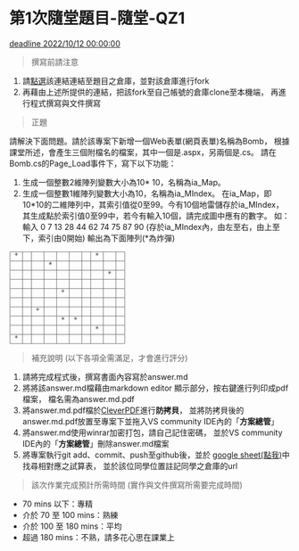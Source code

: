 ﻿# 第1次隨堂題目-隨堂-QZ1
[deadline 2022/10/12 00:00:00](#)
>撰寫前請注意

1. 請[點選](https://github.com/altoliaw3/111-1QZ1.git)該連結連結至題目之倉庫，並對該倉庫進行fork
2. 再藉由上述所提供的連結，把該fork至自己帳號的倉庫clone至本機端，
再進行程式撰寫與文件撰寫

> 正題

請解決下面問題。請於該專案下新增一個Web表單(網頁表單)名稱為Bomb， 根據課堂所述，會產生三個附檔名的檔案，其中一個是.aspx，另兩個是.cs。 請在Bomb.cs的Page_Load事件下，寫下以下功能：
1. 生成一個整數2維陣列變數大小為10* 10，名稱為ia_Map。
2. 生成一個整數1維陣列變數大小為10，名稱為ia_MIndex。
在ia_Map，即10*10的二維陣列中，其索引值從0至99。今有10個地雷儲存於ia_MIndex，其生成點於索引值0至99中，若今有輸入10個，請完成圖中應有的數字。
如：輸入 0 7 13 28 44 62 74 75 87 90  (存於ia_MIndex內，由左至右，由上至下，索引由0開始)
輸出為下面陣列(*為炸彈)
<?xml version="1.0" encoding="UTF-8"?>
<svg xmlns="http://www.w3.org/2000/svg" xmlns:xlink="http://www.w3.org/1999/xlink" width="156pt" height="125pt" viewBox="0 0 156 125" version="1.1">
<defs>
<g>
<symbol overflow="visible" id="glyph0-0">
<path style="stroke:none;" d="M 2.609375 -5.125 C 3.09375 -4.765625 3.84375 -4.203125 3.890625 -4.171875 C 3.953125 -4.140625 3.984375 -4.109375 4.0625 -4.109375 C 4.21875 -4.109375 4.328125 -4.265625 4.328125 -4.390625 C 4.328125 -4.5 4.28125 -4.578125 4.109375 -4.671875 L 2.71875 -5.328125 L 4.09375 -5.984375 C 4.28125 -6.078125 4.328125 -6.140625 4.328125 -6.265625 C 4.328125 -6.390625 4.21875 -6.546875 4.0625 -6.546875 C 3.984375 -6.546875 3.96875 -6.546875 3.703125 -6.34375 L 2.609375 -5.53125 L 2.75 -7.234375 C 2.75 -7.375 2.625 -7.484375 2.5 -7.484375 C 2.328125 -7.484375 2.21875 -7.359375 2.21875 -7.234375 C 2.21875 -7.125 2.359375 -5.75 2.375 -5.53125 L 1.140625 -6.4375 C 1 -6.546875 0.984375 -6.546875 0.921875 -6.546875 C 0.75 -6.546875 0.640625 -6.390625 0.640625 -6.265625 C 0.640625 -6.15625 0.6875 -6.078125 0.859375 -5.984375 L 2.265625 -5.328125 L 0.875 -4.671875 C 0.6875 -4.578125 0.640625 -4.515625 0.640625 -4.390625 C 0.640625 -4.375 0.640625 -4.109375 0.984375 -4.109375 L 2.375 -5.125 L 2.21875 -3.421875 C 2.21875 -3.28125 2.359375 -3.1875 2.484375 -3.1875 C 2.640625 -3.1875 2.75 -3.296875 2.75 -3.421875 C 2.75 -3.53125 2.625 -4.90625 2.609375 -5.125 Z M 2.609375 -5.125 "/>
</symbol>
</g>
</defs>
<g id="surface1">
<path style="fill:none;stroke-width:4.05;stroke-linecap:butt;stroke-linejoin:miter;stroke:rgb(0%,0%,0%);stroke-opacity:1;stroke-miterlimit:10;" d="M 7.65625 1240 L 1551.875 1240 " transform="matrix(0.1,0,0,-0.1,0,125)"/>
<path style="fill:none;stroke-width:4.05;stroke-linecap:butt;stroke-linejoin:miter;stroke:rgb(0%,0%,0%);stroke-opacity:1;stroke-miterlimit:10;" d="M 7.695312 1118.359375 L 7.695312 1237.96875 " transform="matrix(0.1,0,0,-0.1,0,125)"/>
<g style="fill:rgb(0%,0%,0%);fill-opacity:1;">
  <use xlink:href="#glyph0-0" x="6.74297" y="9.573"/>
</g>
<path style="fill:none;stroke-width:4.05;stroke-linecap:butt;stroke-linejoin:miter;stroke:rgb(0%,0%,0%);stroke-opacity:1;stroke-miterlimit:10;" d="M 177.109375 1118.359375 L 177.109375 1237.96875 " transform="matrix(0.1,0,0,-0.1,0,125)"/>
<path style="fill:none;stroke-width:4.05;stroke-linecap:butt;stroke-linejoin:miter;stroke:rgb(0%,0%,0%);stroke-opacity:1;stroke-miterlimit:10;" d="M 296.601562 1118.359375 L 296.601562 1237.96875 " transform="matrix(0.1,0,0,-0.1,0,125)"/>
<path style="fill:none;stroke-width:4.05;stroke-linecap:butt;stroke-linejoin:miter;stroke:rgb(0%,0%,0%);stroke-opacity:1;stroke-miterlimit:10;" d="M 465.976562 1118.359375 L 465.976562 1237.96875 " transform="matrix(0.1,0,0,-0.1,0,125)"/>
<path style="fill:none;stroke-width:4.05;stroke-linecap:butt;stroke-linejoin:miter;stroke:rgb(0%,0%,0%);stroke-opacity:1;stroke-miterlimit:10;" d="M 635.390625 1118.359375 L 635.390625 1237.96875 " transform="matrix(0.1,0,0,-0.1,0,125)"/>
<path style="fill:none;stroke-width:4.05;stroke-linecap:butt;stroke-linejoin:miter;stroke:rgb(0%,0%,0%);stroke-opacity:1;stroke-miterlimit:10;" d="M 804.765625 1118.359375 L 804.765625 1237.96875 " transform="matrix(0.1,0,0,-0.1,0,125)"/>
<path style="fill:none;stroke-width:4.05;stroke-linecap:butt;stroke-linejoin:miter;stroke:rgb(0%,0%,0%);stroke-opacity:1;stroke-miterlimit:10;" d="M 974.140625 1118.359375 L 974.140625 1237.96875 " transform="matrix(0.1,0,0,-0.1,0,125)"/>
<path style="fill:none;stroke-width:4.05;stroke-linecap:butt;stroke-linejoin:miter;stroke:rgb(0%,0%,0%);stroke-opacity:1;stroke-miterlimit:10;" d="M 1093.671875 1118.359375 L 1093.671875 1237.96875 " transform="matrix(0.1,0,0,-0.1,0,125)"/>
<g style="fill:rgb(0%,0%,0%);fill-opacity:1;">
  <use xlink:href="#glyph0-0" x="115.337" y="9.573"/>
</g>
<path style="fill:none;stroke-width:4.05;stroke-linecap:butt;stroke-linejoin:miter;stroke:rgb(0%,0%,0%);stroke-opacity:1;stroke-miterlimit:10;" d="M 1263.046875 1118.359375 L 1263.046875 1237.96875 " transform="matrix(0.1,0,0,-0.1,0,125)"/>
<path style="fill:none;stroke-width:4.05;stroke-linecap:butt;stroke-linejoin:miter;stroke:rgb(0%,0%,0%);stroke-opacity:1;stroke-miterlimit:10;" d="M 1432.421875 1118.359375 L 1432.421875 1237.96875 " transform="matrix(0.1,0,0,-0.1,0,125)"/>
<path style="fill:none;stroke-width:4.05;stroke-linecap:butt;stroke-linejoin:miter;stroke:rgb(0%,0%,0%);stroke-opacity:1;stroke-miterlimit:10;" d="M 1551.914062 1118.359375 L 1551.914062 1237.96875 " transform="matrix(0.1,0,0,-0.1,0,125)"/>
<path style="fill:none;stroke-width:4.05;stroke-linecap:butt;stroke-linejoin:miter;stroke:rgb(0%,0%,0%);stroke-opacity:1;stroke-miterlimit:10;" d="M 7.65625 1116.445312 L 1551.875 1116.445312 " transform="matrix(0.1,0,0,-0.1,0,125)"/>
<path style="fill:none;stroke-width:4.05;stroke-linecap:butt;stroke-linejoin:miter;stroke:rgb(0%,0%,0%);stroke-opacity:1;stroke-miterlimit:10;" d="M 7.695312 994.882812 L 7.695312 1114.492188 " transform="matrix(0.1,0,0,-0.1,0,125)"/>
<path style="fill:none;stroke-width:4.05;stroke-linecap:butt;stroke-linejoin:miter;stroke:rgb(0%,0%,0%);stroke-opacity:1;stroke-miterlimit:10;" d="M 177.109375 994.882812 L 177.109375 1114.492188 " transform="matrix(0.1,0,0,-0.1,0,125)"/>
<path style="fill:none;stroke-width:4.05;stroke-linecap:butt;stroke-linejoin:miter;stroke:rgb(0%,0%,0%);stroke-opacity:1;stroke-miterlimit:10;" d="M 296.601562 994.882812 L 296.601562 1114.492188 " transform="matrix(0.1,0,0,-0.1,0,125)"/>
<path style="fill:none;stroke-width:4.05;stroke-linecap:butt;stroke-linejoin:miter;stroke:rgb(0%,0%,0%);stroke-opacity:1;stroke-miterlimit:10;" d="M 465.976562 994.882812 L 465.976562 1114.492188 " transform="matrix(0.1,0,0,-0.1,0,125)"/>
<g style="fill:rgb(0%,0%,0%);fill-opacity:1;">
  <use xlink:href="#glyph0-0" x="52.5711" y="21.93"/>
</g>
<path style="fill:none;stroke-width:4.05;stroke-linecap:butt;stroke-linejoin:miter;stroke:rgb(0%,0%,0%);stroke-opacity:1;stroke-miterlimit:10;" d="M 635.390625 994.882812 L 635.390625 1114.492188 " transform="matrix(0.1,0,0,-0.1,0,125)"/>
<path style="fill:none;stroke-width:4.05;stroke-linecap:butt;stroke-linejoin:miter;stroke:rgb(0%,0%,0%);stroke-opacity:1;stroke-miterlimit:10;" d="M 804.765625 994.882812 L 804.765625 1114.492188 " transform="matrix(0.1,0,0,-0.1,0,125)"/>
<path style="fill:none;stroke-width:4.05;stroke-linecap:butt;stroke-linejoin:miter;stroke:rgb(0%,0%,0%);stroke-opacity:1;stroke-miterlimit:10;" d="M 974.140625 994.882812 L 974.140625 1114.492188 " transform="matrix(0.1,0,0,-0.1,0,125)"/>
<path style="fill:none;stroke-width:4.05;stroke-linecap:butt;stroke-linejoin:miter;stroke:rgb(0%,0%,0%);stroke-opacity:1;stroke-miterlimit:10;" d="M 1093.671875 994.882812 L 1093.671875 1114.492188 " transform="matrix(0.1,0,0,-0.1,0,125)"/>
<path style="fill:none;stroke-width:4.05;stroke-linecap:butt;stroke-linejoin:miter;stroke:rgb(0%,0%,0%);stroke-opacity:1;stroke-miterlimit:10;" d="M 1263.046875 994.882812 L 1263.046875 1114.492188 " transform="matrix(0.1,0,0,-0.1,0,125)"/>
<path style="fill:none;stroke-width:4.05;stroke-linecap:butt;stroke-linejoin:miter;stroke:rgb(0%,0%,0%);stroke-opacity:1;stroke-miterlimit:10;" d="M 1432.421875 994.882812 L 1432.421875 1114.492188 " transform="matrix(0.1,0,0,-0.1,0,125)"/>
<path style="fill:none;stroke-width:4.05;stroke-linecap:butt;stroke-linejoin:miter;stroke:rgb(0%,0%,0%);stroke-opacity:1;stroke-miterlimit:10;" d="M 1551.914062 994.882812 L 1551.914062 1114.492188 " transform="matrix(0.1,0,0,-0.1,0,125)"/>
<path style="fill:none;stroke-width:4.05;stroke-linecap:butt;stroke-linejoin:miter;stroke:rgb(0%,0%,0%);stroke-opacity:1;stroke-miterlimit:10;" d="M 7.65625 992.851562 L 1551.875 992.851562 " transform="matrix(0.1,0,0,-0.1,0,125)"/>
<path style="fill:none;stroke-width:4.05;stroke-linecap:butt;stroke-linejoin:miter;stroke:rgb(0%,0%,0%);stroke-opacity:1;stroke-miterlimit:10;" d="M 7.695312 871.328125 L 7.695312 990.9375 " transform="matrix(0.1,0,0,-0.1,0,125)"/>
<path style="fill:none;stroke-width:4.05;stroke-linecap:butt;stroke-linejoin:miter;stroke:rgb(0%,0%,0%);stroke-opacity:1;stroke-miterlimit:10;" d="M 177.109375 871.328125 L 177.109375 990.9375 " transform="matrix(0.1,0,0,-0.1,0,125)"/>
<path style="fill:none;stroke-width:4.05;stroke-linecap:butt;stroke-linejoin:miter;stroke:rgb(0%,0%,0%);stroke-opacity:1;stroke-miterlimit:10;" d="M 296.601562 871.328125 L 296.601562 990.9375 " transform="matrix(0.1,0,0,-0.1,0,125)"/>
<path style="fill:none;stroke-width:4.05;stroke-linecap:butt;stroke-linejoin:miter;stroke:rgb(0%,0%,0%);stroke-opacity:1;stroke-miterlimit:10;" d="M 465.976562 871.328125 L 465.976562 990.9375 " transform="matrix(0.1,0,0,-0.1,0,125)"/>
<path style="fill:none;stroke-width:4.05;stroke-linecap:butt;stroke-linejoin:miter;stroke:rgb(0%,0%,0%);stroke-opacity:1;stroke-miterlimit:10;" d="M 635.390625 871.328125 L 635.390625 990.9375 " transform="matrix(0.1,0,0,-0.1,0,125)"/>
<path style="fill:none;stroke-width:4.05;stroke-linecap:butt;stroke-linejoin:miter;stroke:rgb(0%,0%,0%);stroke-opacity:1;stroke-miterlimit:10;" d="M 804.765625 871.328125 L 804.765625 990.9375 " transform="matrix(0.1,0,0,-0.1,0,125)"/>
<path style="fill:none;stroke-width:4.05;stroke-linecap:butt;stroke-linejoin:miter;stroke:rgb(0%,0%,0%);stroke-opacity:1;stroke-miterlimit:10;" d="M 974.140625 871.328125 L 974.140625 990.9375 " transform="matrix(0.1,0,0,-0.1,0,125)"/>
<path style="fill:none;stroke-width:4.05;stroke-linecap:butt;stroke-linejoin:miter;stroke:rgb(0%,0%,0%);stroke-opacity:1;stroke-miterlimit:10;" d="M 1093.671875 871.328125 L 1093.671875 990.9375 " transform="matrix(0.1,0,0,-0.1,0,125)"/>
<path style="fill:none;stroke-width:4.05;stroke-linecap:butt;stroke-linejoin:miter;stroke:rgb(0%,0%,0%);stroke-opacity:1;stroke-miterlimit:10;" d="M 1263.046875 871.328125 L 1263.046875 990.9375 " transform="matrix(0.1,0,0,-0.1,0,125)"/>
<g style="fill:rgb(0%,0%,0%);fill-opacity:1;">
  <use xlink:href="#glyph0-0" x="132.275" y="34.2781"/>
</g>
<path style="fill:none;stroke-width:4.05;stroke-linecap:butt;stroke-linejoin:miter;stroke:rgb(0%,0%,0%);stroke-opacity:1;stroke-miterlimit:10;" d="M 1432.421875 871.328125 L 1432.421875 990.9375 " transform="matrix(0.1,0,0,-0.1,0,125)"/>
<path style="fill:none;stroke-width:4.05;stroke-linecap:butt;stroke-linejoin:miter;stroke:rgb(0%,0%,0%);stroke-opacity:1;stroke-miterlimit:10;" d="M 1551.914062 871.328125 L 1551.914062 990.9375 " transform="matrix(0.1,0,0,-0.1,0,125)"/>
<path style="fill:none;stroke-width:4.05;stroke-linecap:butt;stroke-linejoin:miter;stroke:rgb(0%,0%,0%);stroke-opacity:1;stroke-miterlimit:10;" d="M 7.65625 869.375 L 1551.875 869.375 " transform="matrix(0.1,0,0,-0.1,0,125)"/>
<path style="fill:none;stroke-width:4.05;stroke-linecap:butt;stroke-linejoin:miter;stroke:rgb(0%,0%,0%);stroke-opacity:1;stroke-miterlimit:10;" d="M 7.695312 747.734375 L 7.695312 867.34375 " transform="matrix(0.1,0,0,-0.1,0,125)"/>
<path style="fill:none;stroke-width:4.05;stroke-linecap:butt;stroke-linejoin:miter;stroke:rgb(0%,0%,0%);stroke-opacity:1;stroke-miterlimit:10;" d="M 177.109375 747.734375 L 177.109375 867.34375 " transform="matrix(0.1,0,0,-0.1,0,125)"/>
<path style="fill:none;stroke-width:4.05;stroke-linecap:butt;stroke-linejoin:miter;stroke:rgb(0%,0%,0%);stroke-opacity:1;stroke-miterlimit:10;" d="M 296.601562 747.734375 L 296.601562 867.34375 " transform="matrix(0.1,0,0,-0.1,0,125)"/>
<path style="fill:none;stroke-width:4.05;stroke-linecap:butt;stroke-linejoin:miter;stroke:rgb(0%,0%,0%);stroke-opacity:1;stroke-miterlimit:10;" d="M 465.976562 747.734375 L 465.976562 867.34375 " transform="matrix(0.1,0,0,-0.1,0,125)"/>
<path style="fill:none;stroke-width:4.05;stroke-linecap:butt;stroke-linejoin:miter;stroke:rgb(0%,0%,0%);stroke-opacity:1;stroke-miterlimit:10;" d="M 635.390625 747.734375 L 635.390625 867.34375 " transform="matrix(0.1,0,0,-0.1,0,125)"/>
<path style="fill:none;stroke-width:4.05;stroke-linecap:butt;stroke-linejoin:miter;stroke:rgb(0%,0%,0%);stroke-opacity:1;stroke-miterlimit:10;" d="M 804.765625 747.734375 L 804.765625 867.34375 " transform="matrix(0.1,0,0,-0.1,0,125)"/>
<path style="fill:none;stroke-width:4.05;stroke-linecap:butt;stroke-linejoin:miter;stroke:rgb(0%,0%,0%);stroke-opacity:1;stroke-miterlimit:10;" d="M 974.140625 747.734375 L 974.140625 867.34375 " transform="matrix(0.1,0,0,-0.1,0,125)"/>
<path style="fill:none;stroke-width:4.05;stroke-linecap:butt;stroke-linejoin:miter;stroke:rgb(0%,0%,0%);stroke-opacity:1;stroke-miterlimit:10;" d="M 1093.671875 747.734375 L 1093.671875 867.34375 " transform="matrix(0.1,0,0,-0.1,0,125)"/>
<path style="fill:none;stroke-width:4.05;stroke-linecap:butt;stroke-linejoin:miter;stroke:rgb(0%,0%,0%);stroke-opacity:1;stroke-miterlimit:10;" d="M 1263.046875 747.734375 L 1263.046875 867.34375 " transform="matrix(0.1,0,0,-0.1,0,125)"/>
<path style="fill:none;stroke-width:4.05;stroke-linecap:butt;stroke-linejoin:miter;stroke:rgb(0%,0%,0%);stroke-opacity:1;stroke-miterlimit:10;" d="M 1432.421875 747.734375 L 1432.421875 867.34375 " transform="matrix(0.1,0,0,-0.1,0,125)"/>
<path style="fill:none;stroke-width:4.05;stroke-linecap:butt;stroke-linejoin:miter;stroke:rgb(0%,0%,0%);stroke-opacity:1;stroke-miterlimit:10;" d="M 1551.914062 747.734375 L 1551.914062 867.34375 " transform="matrix(0.1,0,0,-0.1,0,125)"/>
<path style="fill:none;stroke-width:4.05;stroke-linecap:butt;stroke-linejoin:miter;stroke:rgb(0%,0%,0%);stroke-opacity:1;stroke-miterlimit:10;" d="M 7.65625 745.820312 L 1551.875 745.820312 " transform="matrix(0.1,0,0,-0.1,0,125)"/>
<path style="fill:none;stroke-width:4.05;stroke-linecap:butt;stroke-linejoin:miter;stroke:rgb(0%,0%,0%);stroke-opacity:1;stroke-miterlimit:10;" d="M 7.695312 624.257812 L 7.695312 743.867188 " transform="matrix(0.1,0,0,-0.1,0,125)"/>
<path style="fill:none;stroke-width:4.05;stroke-linecap:butt;stroke-linejoin:miter;stroke:rgb(0%,0%,0%);stroke-opacity:1;stroke-miterlimit:10;" d="M 177.109375 624.257812 L 177.109375 743.867188 " transform="matrix(0.1,0,0,-0.1,0,125)"/>
<path style="fill:none;stroke-width:4.05;stroke-linecap:butt;stroke-linejoin:miter;stroke:rgb(0%,0%,0%);stroke-opacity:1;stroke-miterlimit:10;" d="M 296.601562 624.257812 L 296.601562 743.867188 " transform="matrix(0.1,0,0,-0.1,0,125)"/>
<path style="fill:none;stroke-width:4.05;stroke-linecap:butt;stroke-linejoin:miter;stroke:rgb(0%,0%,0%);stroke-opacity:1;stroke-miterlimit:10;" d="M 465.976562 624.257812 L 465.976562 743.867188 " transform="matrix(0.1,0,0,-0.1,0,125)"/>
<path style="fill:none;stroke-width:4.05;stroke-linecap:butt;stroke-linejoin:miter;stroke:rgb(0%,0%,0%);stroke-opacity:1;stroke-miterlimit:10;" d="M 635.390625 624.257812 L 635.390625 743.867188 " transform="matrix(0.1,0,0,-0.1,0,125)"/>
<g style="fill:rgb(0%,0%,0%);fill-opacity:1;">
  <use xlink:href="#glyph0-0" x="69.509" y="58.9918"/>
</g>
<path style="fill:none;stroke-width:4.05;stroke-linecap:butt;stroke-linejoin:miter;stroke:rgb(0%,0%,0%);stroke-opacity:1;stroke-miterlimit:10;" d="M 804.765625 624.257812 L 804.765625 743.867188 " transform="matrix(0.1,0,0,-0.1,0,125)"/>
<path style="fill:none;stroke-width:4.05;stroke-linecap:butt;stroke-linejoin:miter;stroke:rgb(0%,0%,0%);stroke-opacity:1;stroke-miterlimit:10;" d="M 974.140625 624.257812 L 974.140625 743.867188 " transform="matrix(0.1,0,0,-0.1,0,125)"/>
<path style="fill:none;stroke-width:4.05;stroke-linecap:butt;stroke-linejoin:miter;stroke:rgb(0%,0%,0%);stroke-opacity:1;stroke-miterlimit:10;" d="M 1093.671875 624.257812 L 1093.671875 743.867188 " transform="matrix(0.1,0,0,-0.1,0,125)"/>
<path style="fill:none;stroke-width:4.05;stroke-linecap:butt;stroke-linejoin:miter;stroke:rgb(0%,0%,0%);stroke-opacity:1;stroke-miterlimit:10;" d="M 1263.046875 624.257812 L 1263.046875 743.867188 " transform="matrix(0.1,0,0,-0.1,0,125)"/>
<path style="fill:none;stroke-width:4.05;stroke-linecap:butt;stroke-linejoin:miter;stroke:rgb(0%,0%,0%);stroke-opacity:1;stroke-miterlimit:10;" d="M 1432.421875 624.257812 L 1432.421875 743.867188 " transform="matrix(0.1,0,0,-0.1,0,125)"/>
<path style="fill:none;stroke-width:4.05;stroke-linecap:butt;stroke-linejoin:miter;stroke:rgb(0%,0%,0%);stroke-opacity:1;stroke-miterlimit:10;" d="M 1551.914062 624.257812 L 1551.914062 743.867188 " transform="matrix(0.1,0,0,-0.1,0,125)"/>
<path style="fill:none;stroke-width:4.05;stroke-linecap:butt;stroke-linejoin:miter;stroke:rgb(0%,0%,0%);stroke-opacity:1;stroke-miterlimit:10;" d="M 7.65625 622.304688 L 1551.875 622.304688 " transform="matrix(0.1,0,0,-0.1,0,125)"/>
<path style="fill:none;stroke-width:4.05;stroke-linecap:butt;stroke-linejoin:miter;stroke:rgb(0%,0%,0%);stroke-opacity:1;stroke-miterlimit:10;" d="M 7.695312 500.703125 L 7.695312 620.3125 " transform="matrix(0.1,0,0,-0.1,0,125)"/>
<path style="fill:none;stroke-width:4.05;stroke-linecap:butt;stroke-linejoin:miter;stroke:rgb(0%,0%,0%);stroke-opacity:1;stroke-miterlimit:10;" d="M 177.109375 500.703125 L 177.109375 620.3125 " transform="matrix(0.1,0,0,-0.1,0,125)"/>
<path style="fill:none;stroke-width:4.05;stroke-linecap:butt;stroke-linejoin:miter;stroke:rgb(0%,0%,0%);stroke-opacity:1;stroke-miterlimit:10;" d="M 296.601562 500.703125 L 296.601562 620.3125 " transform="matrix(0.1,0,0,-0.1,0,125)"/>
<path style="fill:none;stroke-width:4.05;stroke-linecap:butt;stroke-linejoin:miter;stroke:rgb(0%,0%,0%);stroke-opacity:1;stroke-miterlimit:10;" d="M 465.976562 500.703125 L 465.976562 620.3125 " transform="matrix(0.1,0,0,-0.1,0,125)"/>
<path style="fill:none;stroke-width:4.05;stroke-linecap:butt;stroke-linejoin:miter;stroke:rgb(0%,0%,0%);stroke-opacity:1;stroke-miterlimit:10;" d="M 635.390625 500.703125 L 635.390625 620.3125 " transform="matrix(0.1,0,0,-0.1,0,125)"/>
<path style="fill:none;stroke-width:4.05;stroke-linecap:butt;stroke-linejoin:miter;stroke:rgb(0%,0%,0%);stroke-opacity:1;stroke-miterlimit:10;" d="M 804.765625 500.703125 L 804.765625 620.3125 " transform="matrix(0.1,0,0,-0.1,0,125)"/>
<path style="fill:none;stroke-width:4.05;stroke-linecap:butt;stroke-linejoin:miter;stroke:rgb(0%,0%,0%);stroke-opacity:1;stroke-miterlimit:10;" d="M 974.140625 500.703125 L 974.140625 620.3125 " transform="matrix(0.1,0,0,-0.1,0,125)"/>
<path style="fill:none;stroke-width:4.05;stroke-linecap:butt;stroke-linejoin:miter;stroke:rgb(0%,0%,0%);stroke-opacity:1;stroke-miterlimit:10;" d="M 1093.671875 500.703125 L 1093.671875 620.3125 " transform="matrix(0.1,0,0,-0.1,0,125)"/>
<path style="fill:none;stroke-width:4.05;stroke-linecap:butt;stroke-linejoin:miter;stroke:rgb(0%,0%,0%);stroke-opacity:1;stroke-miterlimit:10;" d="M 1263.046875 500.703125 L 1263.046875 620.3125 " transform="matrix(0.1,0,0,-0.1,0,125)"/>
<path style="fill:none;stroke-width:4.05;stroke-linecap:butt;stroke-linejoin:miter;stroke:rgb(0%,0%,0%);stroke-opacity:1;stroke-miterlimit:10;" d="M 1432.421875 500.703125 L 1432.421875 620.3125 " transform="matrix(0.1,0,0,-0.1,0,125)"/>
<path style="fill:none;stroke-width:4.05;stroke-linecap:butt;stroke-linejoin:miter;stroke:rgb(0%,0%,0%);stroke-opacity:1;stroke-miterlimit:10;" d="M 1551.914062 500.703125 L 1551.914062 620.3125 " transform="matrix(0.1,0,0,-0.1,0,125)"/>
<path style="fill:none;stroke-width:4.05;stroke-linecap:butt;stroke-linejoin:miter;stroke:rgb(0%,0%,0%);stroke-opacity:1;stroke-miterlimit:10;" d="M 7.65625 498.75 L 1551.875 498.75 " transform="matrix(0.1,0,0,-0.1,0,125)"/>
<path style="fill:none;stroke-width:4.05;stroke-linecap:butt;stroke-linejoin:miter;stroke:rgb(0%,0%,0%);stroke-opacity:1;stroke-miterlimit:10;" d="M 7.695312 377.226562 L 7.695312 496.835938 " transform="matrix(0.1,0,0,-0.1,0,125)"/>
<path style="fill:none;stroke-width:4.05;stroke-linecap:butt;stroke-linejoin:miter;stroke:rgb(0%,0%,0%);stroke-opacity:1;stroke-miterlimit:10;" d="M 177.109375 377.226562 L 177.109375 496.835938 " transform="matrix(0.1,0,0,-0.1,0,125)"/>
<path style="fill:none;stroke-width:4.05;stroke-linecap:butt;stroke-linejoin:miter;stroke:rgb(0%,0%,0%);stroke-opacity:1;stroke-miterlimit:10;" d="M 296.601562 377.226562 L 296.601562 496.835938 " transform="matrix(0.1,0,0,-0.1,0,125)"/>
<g style="fill:rgb(0%,0%,0%);fill-opacity:1;">
  <use xlink:href="#glyph0-0" x="35.6422" y="83.6969"/>
</g>
<path style="fill:none;stroke-width:4.05;stroke-linecap:butt;stroke-linejoin:miter;stroke:rgb(0%,0%,0%);stroke-opacity:1;stroke-miterlimit:10;" d="M 465.976562 377.226562 L 465.976562 496.835938 " transform="matrix(0.1,0,0,-0.1,0,125)"/>
<path style="fill:none;stroke-width:4.05;stroke-linecap:butt;stroke-linejoin:miter;stroke:rgb(0%,0%,0%);stroke-opacity:1;stroke-miterlimit:10;" d="M 635.390625 377.226562 L 635.390625 496.835938 " transform="matrix(0.1,0,0,-0.1,0,125)"/>
<path style="fill:none;stroke-width:4.05;stroke-linecap:butt;stroke-linejoin:miter;stroke:rgb(0%,0%,0%);stroke-opacity:1;stroke-miterlimit:10;" d="M 804.765625 377.226562 L 804.765625 496.835938 " transform="matrix(0.1,0,0,-0.1,0,125)"/>
<path style="fill:none;stroke-width:4.05;stroke-linecap:butt;stroke-linejoin:miter;stroke:rgb(0%,0%,0%);stroke-opacity:1;stroke-miterlimit:10;" d="M 974.140625 377.226562 L 974.140625 496.835938 " transform="matrix(0.1,0,0,-0.1,0,125)"/>
<path style="fill:none;stroke-width:4.05;stroke-linecap:butt;stroke-linejoin:miter;stroke:rgb(0%,0%,0%);stroke-opacity:1;stroke-miterlimit:10;" d="M 1093.671875 377.226562 L 1093.671875 496.835938 " transform="matrix(0.1,0,0,-0.1,0,125)"/>
<path style="fill:none;stroke-width:4.05;stroke-linecap:butt;stroke-linejoin:miter;stroke:rgb(0%,0%,0%);stroke-opacity:1;stroke-miterlimit:10;" d="M 1263.046875 377.226562 L 1263.046875 496.835938 " transform="matrix(0.1,0,0,-0.1,0,125)"/>
<path style="fill:none;stroke-width:4.05;stroke-linecap:butt;stroke-linejoin:miter;stroke:rgb(0%,0%,0%);stroke-opacity:1;stroke-miterlimit:10;" d="M 1432.421875 377.226562 L 1432.421875 496.835938 " transform="matrix(0.1,0,0,-0.1,0,125)"/>
<path style="fill:none;stroke-width:4.05;stroke-linecap:butt;stroke-linejoin:miter;stroke:rgb(0%,0%,0%);stroke-opacity:1;stroke-miterlimit:10;" d="M 1551.914062 377.226562 L 1551.914062 496.835938 " transform="matrix(0.1,0,0,-0.1,0,125)"/>
<path style="fill:none;stroke-width:4.05;stroke-linecap:butt;stroke-linejoin:miter;stroke:rgb(0%,0%,0%);stroke-opacity:1;stroke-miterlimit:10;" d="M 7.65625 375.195312 L 1551.875 375.195312 " transform="matrix(0.1,0,0,-0.1,0,125)"/>
<path style="fill:none;stroke-width:4.05;stroke-linecap:butt;stroke-linejoin:miter;stroke:rgb(0%,0%,0%);stroke-opacity:1;stroke-miterlimit:10;" d="M 7.695312 253.632812 L 7.695312 373.242188 " transform="matrix(0.1,0,0,-0.1,0,125)"/>
<path style="fill:none;stroke-width:4.05;stroke-linecap:butt;stroke-linejoin:miter;stroke:rgb(0%,0%,0%);stroke-opacity:1;stroke-miterlimit:10;" d="M 177.109375 253.632812 L 177.109375 373.242188 " transform="matrix(0.1,0,0,-0.1,0,125)"/>
<path style="fill:none;stroke-width:4.05;stroke-linecap:butt;stroke-linejoin:miter;stroke:rgb(0%,0%,0%);stroke-opacity:1;stroke-miterlimit:10;" d="M 296.601562 253.632812 L 296.601562 373.242188 " transform="matrix(0.1,0,0,-0.1,0,125)"/>
<path style="fill:none;stroke-width:4.05;stroke-linecap:butt;stroke-linejoin:miter;stroke:rgb(0%,0%,0%);stroke-opacity:1;stroke-miterlimit:10;" d="M 465.976562 253.632812 L 465.976562 373.242188 " transform="matrix(0.1,0,0,-0.1,0,125)"/>
<path style="fill:none;stroke-width:4.05;stroke-linecap:butt;stroke-linejoin:miter;stroke:rgb(0%,0%,0%);stroke-opacity:1;stroke-miterlimit:10;" d="M 635.390625 253.632812 L 635.390625 373.242188 " transform="matrix(0.1,0,0,-0.1,0,125)"/>
<g style="fill:rgb(0%,0%,0%);fill-opacity:1;">
  <use xlink:href="#glyph0-0" x="69.509" y="96.0539"/>
</g>
<path style="fill:none;stroke-width:4.05;stroke-linecap:butt;stroke-linejoin:miter;stroke:rgb(0%,0%,0%);stroke-opacity:1;stroke-miterlimit:10;" d="M 804.765625 253.632812 L 804.765625 373.242188 " transform="matrix(0.1,0,0,-0.1,0,125)"/>
<g style="fill:rgb(0%,0%,0%);fill-opacity:1;">
  <use xlink:href="#glyph0-0" x="86.4469" y="96.0539"/>
</g>
<path style="fill:none;stroke-width:4.05;stroke-linecap:butt;stroke-linejoin:miter;stroke:rgb(0%,0%,0%);stroke-opacity:1;stroke-miterlimit:10;" d="M 974.140625 253.632812 L 974.140625 373.242188 " transform="matrix(0.1,0,0,-0.1,0,125)"/>
<path style="fill:none;stroke-width:4.05;stroke-linecap:butt;stroke-linejoin:miter;stroke:rgb(0%,0%,0%);stroke-opacity:1;stroke-miterlimit:10;" d="M 1093.671875 253.632812 L 1093.671875 373.242188 " transform="matrix(0.1,0,0,-0.1,0,125)"/>
<path style="fill:none;stroke-width:4.05;stroke-linecap:butt;stroke-linejoin:miter;stroke:rgb(0%,0%,0%);stroke-opacity:1;stroke-miterlimit:10;" d="M 1263.046875 253.632812 L 1263.046875 373.242188 " transform="matrix(0.1,0,0,-0.1,0,125)"/>
<path style="fill:none;stroke-width:4.05;stroke-linecap:butt;stroke-linejoin:miter;stroke:rgb(0%,0%,0%);stroke-opacity:1;stroke-miterlimit:10;" d="M 1432.421875 253.632812 L 1432.421875 373.242188 " transform="matrix(0.1,0,0,-0.1,0,125)"/>
<path style="fill:none;stroke-width:4.05;stroke-linecap:butt;stroke-linejoin:miter;stroke:rgb(0%,0%,0%);stroke-opacity:1;stroke-miterlimit:10;" d="M 1551.914062 253.632812 L 1551.914062 373.242188 " transform="matrix(0.1,0,0,-0.1,0,125)"/>
<path style="fill:none;stroke-width:4.05;stroke-linecap:butt;stroke-linejoin:miter;stroke:rgb(0%,0%,0%);stroke-opacity:1;stroke-miterlimit:10;" d="M 7.65625 251.71875 L 1551.875 251.71875 " transform="matrix(0.1,0,0,-0.1,0,125)"/>
<path style="fill:none;stroke-width:4.05;stroke-linecap:butt;stroke-linejoin:miter;stroke:rgb(0%,0%,0%);stroke-opacity:1;stroke-miterlimit:10;" d="M 7.695312 130.078125 L 7.695312 249.6875 " transform="matrix(0.1,0,0,-0.1,0,125)"/>
<path style="fill:none;stroke-width:4.05;stroke-linecap:butt;stroke-linejoin:miter;stroke:rgb(0%,0%,0%);stroke-opacity:1;stroke-miterlimit:10;" d="M 177.109375 130.078125 L 177.109375 249.6875 " transform="matrix(0.1,0,0,-0.1,0,125)"/>
<path style="fill:none;stroke-width:4.05;stroke-linecap:butt;stroke-linejoin:miter;stroke:rgb(0%,0%,0%);stroke-opacity:1;stroke-miterlimit:10;" d="M 296.601562 130.078125 L 296.601562 249.6875 " transform="matrix(0.1,0,0,-0.1,0,125)"/>
<path style="fill:none;stroke-width:4.05;stroke-linecap:butt;stroke-linejoin:miter;stroke:rgb(0%,0%,0%);stroke-opacity:1;stroke-miterlimit:10;" d="M 465.976562 130.078125 L 465.976562 249.6875 " transform="matrix(0.1,0,0,-0.1,0,125)"/>
<path style="fill:none;stroke-width:4.05;stroke-linecap:butt;stroke-linejoin:miter;stroke:rgb(0%,0%,0%);stroke-opacity:1;stroke-miterlimit:10;" d="M 635.390625 130.078125 L 635.390625 249.6875 " transform="matrix(0.1,0,0,-0.1,0,125)"/>
<path style="fill:none;stroke-width:4.05;stroke-linecap:butt;stroke-linejoin:miter;stroke:rgb(0%,0%,0%);stroke-opacity:1;stroke-miterlimit:10;" d="M 804.765625 130.078125 L 804.765625 249.6875 " transform="matrix(0.1,0,0,-0.1,0,125)"/>
<path style="fill:none;stroke-width:4.05;stroke-linecap:butt;stroke-linejoin:miter;stroke:rgb(0%,0%,0%);stroke-opacity:1;stroke-miterlimit:10;" d="M 974.140625 130.078125 L 974.140625 249.6875 " transform="matrix(0.1,0,0,-0.1,0,125)"/>
<path style="fill:none;stroke-width:4.05;stroke-linecap:butt;stroke-linejoin:miter;stroke:rgb(0%,0%,0%);stroke-opacity:1;stroke-miterlimit:10;" d="M 1093.671875 130.078125 L 1093.671875 249.6875 " transform="matrix(0.1,0,0,-0.1,0,125)"/>
<g style="fill:rgb(0%,0%,0%);fill-opacity:1;">
  <use xlink:href="#glyph0-0" x="115.337" y="108.402"/>
</g>
<path style="fill:none;stroke-width:4.05;stroke-linecap:butt;stroke-linejoin:miter;stroke:rgb(0%,0%,0%);stroke-opacity:1;stroke-miterlimit:10;" d="M 1263.046875 130.078125 L 1263.046875 249.6875 " transform="matrix(0.1,0,0,-0.1,0,125)"/>
<path style="fill:none;stroke-width:4.05;stroke-linecap:butt;stroke-linejoin:miter;stroke:rgb(0%,0%,0%);stroke-opacity:1;stroke-miterlimit:10;" d="M 1432.421875 130.078125 L 1432.421875 249.6875 " transform="matrix(0.1,0,0,-0.1,0,125)"/>
<path style="fill:none;stroke-width:4.05;stroke-linecap:butt;stroke-linejoin:miter;stroke:rgb(0%,0%,0%);stroke-opacity:1;stroke-miterlimit:10;" d="M 1551.914062 130.078125 L 1551.914062 249.6875 " transform="matrix(0.1,0,0,-0.1,0,125)"/>
<path style="fill:none;stroke-width:4.05;stroke-linecap:butt;stroke-linejoin:miter;stroke:rgb(0%,0%,0%);stroke-opacity:1;stroke-miterlimit:10;" d="M 7.65625 128.125 L 1551.875 128.125 " transform="matrix(0.1,0,0,-0.1,0,125)"/>
<path style="fill:none;stroke-width:4.05;stroke-linecap:butt;stroke-linejoin:miter;stroke:rgb(0%,0%,0%);stroke-opacity:1;stroke-miterlimit:10;" d="M 7.695312 6.601562 L 7.695312 126.210938 " transform="matrix(0.1,0,0,-0.1,0,125)"/>
<g style="fill:rgb(0%,0%,0%);fill-opacity:1;">
  <use xlink:href="#glyph0-0" x="6.74297" y="120.75898"/>
</g>
<path style="fill:none;stroke-width:4.05;stroke-linecap:butt;stroke-linejoin:miter;stroke:rgb(0%,0%,0%);stroke-opacity:1;stroke-miterlimit:10;" d="M 177.109375 6.601562 L 177.109375 126.210938 " transform="matrix(0.1,0,0,-0.1,0,125)"/>
<path style="fill:none;stroke-width:4.05;stroke-linecap:butt;stroke-linejoin:miter;stroke:rgb(0%,0%,0%);stroke-opacity:1;stroke-miterlimit:10;" d="M 296.601562 6.601562 L 296.601562 126.210938 " transform="matrix(0.1,0,0,-0.1,0,125)"/>
<path style="fill:none;stroke-width:4.05;stroke-linecap:butt;stroke-linejoin:miter;stroke:rgb(0%,0%,0%);stroke-opacity:1;stroke-miterlimit:10;" d="M 465.976562 6.601562 L 465.976562 126.210938 " transform="matrix(0.1,0,0,-0.1,0,125)"/>
<path style="fill:none;stroke-width:4.05;stroke-linecap:butt;stroke-linejoin:miter;stroke:rgb(0%,0%,0%);stroke-opacity:1;stroke-miterlimit:10;" d="M 635.390625 6.601562 L 635.390625 126.210938 " transform="matrix(0.1,0,0,-0.1,0,125)"/>
<path style="fill:none;stroke-width:4.05;stroke-linecap:butt;stroke-linejoin:miter;stroke:rgb(0%,0%,0%);stroke-opacity:1;stroke-miterlimit:10;" d="M 804.765625 6.601562 L 804.765625 126.210938 " transform="matrix(0.1,0,0,-0.1,0,125)"/>
<path style="fill:none;stroke-width:4.05;stroke-linecap:butt;stroke-linejoin:miter;stroke:rgb(0%,0%,0%);stroke-opacity:1;stroke-miterlimit:10;" d="M 974.140625 6.601562 L 974.140625 126.210938 " transform="matrix(0.1,0,0,-0.1,0,125)"/>
<path style="fill:none;stroke-width:4.05;stroke-linecap:butt;stroke-linejoin:miter;stroke:rgb(0%,0%,0%);stroke-opacity:1;stroke-miterlimit:10;" d="M 1093.671875 6.601562 L 1093.671875 126.210938 " transform="matrix(0.1,0,0,-0.1,0,125)"/>
<path style="fill:none;stroke-width:4.05;stroke-linecap:butt;stroke-linejoin:miter;stroke:rgb(0%,0%,0%);stroke-opacity:1;stroke-miterlimit:10;" d="M 1263.046875 6.601562 L 1263.046875 126.210938 " transform="matrix(0.1,0,0,-0.1,0,125)"/>
<path style="fill:none;stroke-width:4.05;stroke-linecap:butt;stroke-linejoin:miter;stroke:rgb(0%,0%,0%);stroke-opacity:1;stroke-miterlimit:10;" d="M 1432.421875 6.601562 L 1432.421875 126.210938 " transform="matrix(0.1,0,0,-0.1,0,125)"/>
<path style="fill:none;stroke-width:4.05;stroke-linecap:butt;stroke-linejoin:miter;stroke:rgb(0%,0%,0%);stroke-opacity:1;stroke-miterlimit:10;" d="M 1551.914062 6.601562 L 1551.914062 126.210938 " transform="matrix(0.1,0,0,-0.1,0,125)"/>
<path style="fill:none;stroke-width:4.05;stroke-linecap:butt;stroke-linejoin:miter;stroke:rgb(0%,0%,0%);stroke-opacity:1;stroke-miterlimit:10;" d="M 7.65625 4.570312 L 1551.875 4.570312 " transform="matrix(0.1,0,0,-0.1,0,125)"/>
</g>
</svg>


> 補充說明 (以下各項全需滿足，才會進行評分)

1. 請將完成程式後，撰寫書面內容寫於answer.md
2. 將將該answer.md檔藉由markdown editor 顯示部分，按右鍵進行列印成pdf檔案，
檔名需為answer.md.pdf
3. 將answer.md.pdf檔於[CleverPDF](https://www.cleverpdf.com/zh-tw/encrypt-pdf)進行**防拷貝**，
並將防拷貝後的answer.md.pdf放置至專案下並拖入VS community IDE內的「**方案總管**」
4. 將answer.md使用winrar加密打包，請自己記住密碼，
並於VS community IDE內的「**方案總管**」刪除answer.md檔案
5. 將專案執行git add、commit、push至github後，並於
[google sheet(點我)](https://docs.google.com/spreadsheets/d/1x_GfVISrublmnrn1S43wtEt_XPEKV2AqirTlMZPLCK4/edit#gid=345458270)中找尋相對應之試算表，
並於該位同學位置註記同學之倉庫的url

>該次作業完成預計所需時間 (實作與文件撰寫所需要完成時間) 

* 70 mins 以下：專精
* 介於 70 至 100 mins：熟練
* 介於 100 至 180 mins：平均
* 超過 180 mins：不熟，請多花心思在課業上

